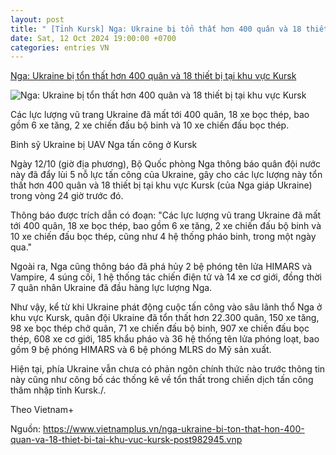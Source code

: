 ```yaml
---
layout: post
title: " [Tỉnh Kursk] Nga: Ukraine bị tổn thất hơn 400 quân và 18 thiết bị tại khu vực Kursk"
date: Sat, 12 Oct 2024 19:00:00 +0700
categories: entries VN
---
```

[Nga: Ukraine bị tổn thất hơn 400 quân và 18 thiết bị tại khu vực Kursk](https://baolongan.vn/nga-ukraine-bi-ton-that-hon-400-quan-va-18-thiet-bi-tai-khu-vuc-kursk-a184048.html)

![Nga: Ukraine bị tổn thất hơn 400 quân và 18 thiết bị tại khu vực Kursk](https://www.baolongan.vn/image/news/2024/20241013/thumbnail/510x286/16_1728781787.webp)

Các lực lượng vũ trang Ukraine đã mất tới 400 quân, 18 xe bọc thép, bao gồm 6 xe tăng, 2 xe chiến đấu bộ binh và 10 xe chiến đấu bọc thép.

Binh sỹ Ukraine bị UAV Nga tấn công ở Kursk

Ngày 12/10 (giờ địa phương), Bộ Quốc phòng Nga thông báo quân đội nước này đã đẩy lùi 5 nỗ lực tấn công của Ukraine, gây cho các lực lượng này tổn thất hơn 400 quân và 18 thiết bị tại khu vực Kursk (của Nga giáp Ukraine) trong vòng 24 giờ trước đó.

Thông báo được trích dẫn có đoạn: "Các lực lượng vũ trang Ukraine đã mất tới 400 quân, 18 xe bọc thép, bao gồm 6 xe tăng, 2 xe chiến đấu bộ binh và 10 xe chiến đấu bọc thép, cũng như 4 hệ thống pháo binh, trong một ngày qua."

Ngoài ra, Nga cũng thông báo đã phá hủy 2 bệ phóng tên lửa HIMARS và Vampire, 4 súng cối, 1 hệ thống tác chiến điện tử và 14 xe cơ giới, đồng thời 7 quân nhân Ukraine đã đầu hàng lực lượng Nga.

Như vậy, kể từ khi Ukraine phát động cuộc tấn công vào sâu lãnh thổ Nga ở khu vực Kursk, quân đội Ukraine đã tổn thất hơn 22.300 quân, 150 xe tăng, 98 xe bọc thép chở quân, 71 xe chiến đấu bộ binh, 907 xe chiến đấu bọc thép, 608 xe cơ giới, 185 khẩu pháo và 36 hệ thống tên lửa phóng loạt, bao gồm 9 bệ phóng HIMARS và 6 bệ phóng MLRS do Mỹ sản xuất.

Hiện tại, phía Ukraine vẫn chưa có phản ngôn chính thức nào trước thông tin này cũng như công bố các thống kê về tổn thất trong chiến dịch tấn công thâm nhập tỉnh Kursk./.

Theo Vietnam+

Nguồn: https://www.vietnamplus.vn/nga-ukraine-bi-ton-that-hon-400-quan-va-18-thiet-bi-tai-khu-vuc-kursk-post982945.vnp

